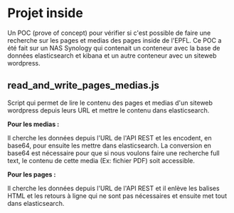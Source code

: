 # Projet inside

Un POC (prove of concept) pour vérifier si c'est possible de faire une recherche sur les pages et medias des pages inside de l'EPFL. Ce POC a été fait sur un NAS Synology qui contenait un conteneur avec la base de données elasticsearch et kibana et un autre conteneur avec un siteweb wordpress.

## read_and_write_pages_medias.js

Script qui permet de lire le contenu des pages et medias d'un siteweb wordpress depuis leurs URL et mettre le contenu dans elasticsearch.  
  
**Pour les medias :**  
  
Il cherche les données depuis l'URL de l'API REST et les encodent, en base64, pour ensuite les mettre dans elasticsearch. La conversion en base64 est nécessaire pour que si nous voulons faire une recherche full text, le contenu de cette media (Ex: fichier PDF) soit accessible.  
  
**Pour les pages :**  
  
Il cherche les données depuis l'URL de l'API REST et il enlève les balises HTML et les retours à ligne qui ne sont pas nécessaires et ensuite met tout dans elasticsearch.  

